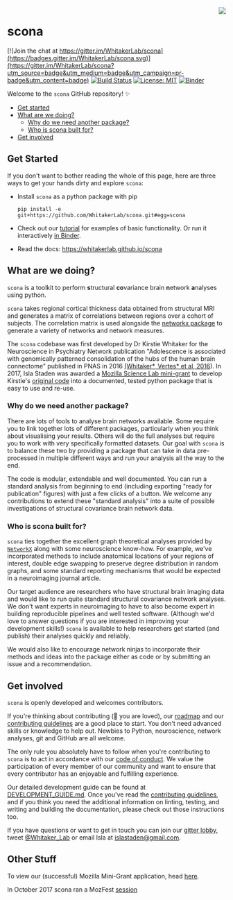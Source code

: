 <img align="right" src="https://media.giphy.com/media/3ohhwwL4kj5z1Id6uI/giphy.gif">

# scona

[![Join the chat at https://gitter.im/WhitakerLab/scona](https://badges.gitter.im/WhitakerLab/scona.svg)](https://gitter.im/WhitakerLab/scona?utm_source=badge&utm_medium=badge&utm_campaign=pr-badge&utm_content=badge) [![Build Status](https://travis-ci.org/WhitakerLab/scona.svg?branch=master)](https://travis-ci.org/WhitakerLab/scona)
[![License: MIT](https://img.shields.io/badge/License-MIT-yellow.svg)](https://github.com/WhitakerLab/scona/blob/master/LICENSE)
[![Binder](http://mybinder.org/badge_logo.svg)](https://mybinder.org/v2/gh/WhitakerLab/scona/master)

Welcome to the `scona` GitHub repository! :sparkles:

* [Get started](#get-started)
* [What are we doing?](#what-are-we-doing)
  * [Why do we need another package?](#why-do-we-need-another-package)
  * [Who is scona built for?](#who-is-scona-built-for)
* [Get involved](#get-involved)

## Get Started

If you don't want to bother reading the whole of this page, here are three ways to get your hands dirty and explore `scona`:

* Install `scona` as a python package with pip

   `pip install -e git+https://github.com/WhitakerLab/scona.git#egg=scona`

* Check out our [tutorial](tutorials/tutorial.ipynb) for examples of basic functionality.
  Or run it interactively [in Binder](https://mybinder.org/v2/gh/whitakerlab/scona/master?filepath=tutorials%2Ftutorial.ipynb).

* Read the docs: https://whitakerlab.github.io/scona

## What are we doing?

`scona` is a toolkit to perform **s**tructural **co**variance brain **n**etwork **a**nalyses using python.

`scona` takes regional cortical thickness data obtained from structural MRI and generates a matrix of correlations between regions over a cohort of subjects.
The correlation matrix is used alongside the [networkx package](https://networkx.github.io/) to generate a variety of networks and network measures.

The `scona` codebase was first developed by Dr Kirstie Whitaker for the Neuroscience in Psychiatry Network publication "Adolescence is associated with genomically patterned consolidation of the hubs of the human brain connectome" published in PNAS in 2016 [(Whitaker*, Vertes* et al, 2016](http://dx.doi.org/10.1073/pnas.1601745113)).
In 2017, Isla Staden was awarded a [Mozilla Science Lab mini-grant](https://whitakerlab.github.io/resources/Mozilla-Science-Mini-Grant-June2017) to develop Kirstie's [original code](https://github.com/KirstieJane/NSPN_WhitakerVertes_PNAS2016) into a
documented, tested python package that is easy to use and re-use.

### Why do we need another package?

There are lots of tools to analyse brain networks available.
Some require you to link together lots of different packages, particularly when you think about visualising your results.
Others will do the full analyses but require you to work with very specifically formatted datasets.
Our goal with `scona` is to balance these two by providing a package that can take in data pre-processed in multiple different ways and run your analysis all the way to the end.

The code is modular, extendable and well documented.
You can run a standard analysis from beginning to end (including exporting "ready for publication" figures) with just a few clicks of a button.
We welcome any contributions to extend these "standard analysis" into a suite of possible investigations of structural covariance brain network data.

### Who is scona built for?

`scona` ties together the excellent graph theoretical analyses provided by [`NetworkX`](https://networkx.github.io) along with some neuroscience know-how.
For example, we've incorporated methods to include anatomical locations of your regions of interest, double edge swapping to preserve degree distribution in random graphs, and some standard reporting mechanisms that would be expected in a neuroimaging journal article.

Our target audience are researchers who have structural brain imaging data and would like to run quite standard structural covariance network analyses.
We don't want experts in neuroimaging to have to also become expert in building reproducible pipelines and well tested software.
(Although we'd love to answer questions if you are interested in improving your development skills!)
`scona` is available to help researchers get started (and publish) their analyses quickly and reliably.

We would also like to encourage network ninjas to incorporate their methods and ideas into the package either as code or by submitting an issue and a recommendation.

## Get involved

`scona` is openly developed and welcomes contributors.

If you're thinking about contributing (:green_heart: you are loved), our [roadmap](https://github.com/WhitakerLab/scona/issues/12) and our [contributing guidelines](CONTRIBUTING.md) are a good place to start.
You don't need advanced skills or knowledge to help out.
Newbies to Python, neuroscience, network analyses, git and GitHub are all welcome.

The only rule you absolutely have to follow when you're contributing to `scona` is to act in accordance with our [code of conduct](CODE_OF_CONDUCT.md).
We value the participation of every member of our community and want to ensure that every contributor has an enjoyable and fulfilling experience.

Our detailed development guide can be found at [DEVELOPMENT_GUIDE.md](DEVELOPMENT_GUIDE.md).
Once you've read the [contributing guidelines](CONTRIBUTING.md), and if you think you need the additional information on linting, testing, and writing and building the documentation, please check out those instructions too.

If you have questions or want to get in touch you can join our [gitter lobby](https://gitter.im/WhitakerLab/scona), tweet [@Whitaker_Lab](https://twitter.com/whitaker_lab) or email Isla at [islastaden@gmail.com](mailto:islastaden@gmail.com).


## Other Stuff

To view our (successful) Mozilla Mini-Grant application, head [here](https://github.com/WhitakerLab/WhitakerLabProjectManagement/blob/master/FUNDING_APPLICATIONS/MozillaScienceLabMiniGrant_June2017.md).

In October 2017 scona ran a MozFest [session](https://github.com/MozillaFoundation/mozfest-program-2017/issues/724)

